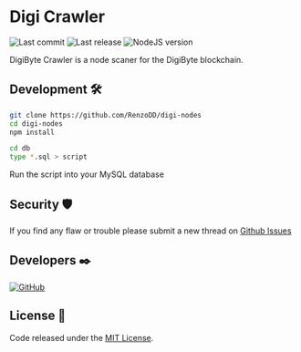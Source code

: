 # Digi Crawler

![Last commit](https://img.shields.io/github/last-commit/RenzoDD/digi-nodes)
![Last release](https://img.shields.io/github/release-date/RenzoDD/digi-nodes)
![NodeJS version](https://img.shields.io/badge/nodejs-16.14.2-blue)

DigiByte Crawler is a node scaner for the DigiByte blockchain.

## Development 🛠️

```sh
git clone https://github.com/RenzoDD/digi-nodes
cd digi-nodes
npm install
```
```sh
cd db
type *.sql > script
```

Run the script into your MySQL database

## Security 🛡️

If you find any flaw or trouble please submit a new thread on [Github Issues](https://github.com/RenzoDD/multi-coin/issues)

## Developers ✒️

[![GitHub](https://img.shields.io/badge/Follow-RenzoDD-blue?logo=github&style=social)](https://github.com/RenzoDD)

## License 📄

Code released under the [MIT License](LICENSE.md).